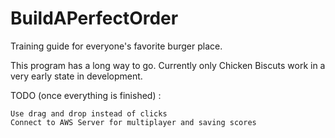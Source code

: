 # BuildAPerfectOrder
Training guide for everyone's favorite burger place.

This program has a long way to go. Currently only Chicken Biscuts work in a very early state in development.

TODO (once everything is finished) :

    Use drag and drop instead of clicks
    Connect to AWS Server for multiplayer and saving scores
